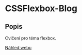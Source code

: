 # CSSFlexbox-Blog


## Popis
Cvičení pro téma flexbox.


[Náhled webu](https://pslib-studium.github.io/CSSFlex-Blog/)